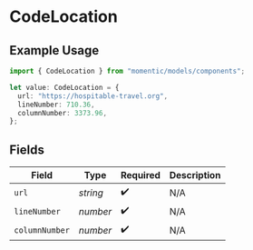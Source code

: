 # CodeLocation

## Example Usage

```typescript
import { CodeLocation } from "momentic/models/components";

let value: CodeLocation = {
  url: "https://hospitable-travel.org",
  lineNumber: 710.36,
  columnNumber: 3373.96,
};
```

## Fields

| Field              | Type               | Required           | Description        |
| ------------------ | ------------------ | ------------------ | ------------------ |
| `url`              | *string*           | :heavy_check_mark: | N/A                |
| `lineNumber`       | *number*           | :heavy_check_mark: | N/A                |
| `columnNumber`     | *number*           | :heavy_check_mark: | N/A                |
